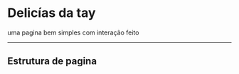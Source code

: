 # Delicías da tay

uma pagina bem simples com interação feito 

---
## Estrutura de pagina 

 





